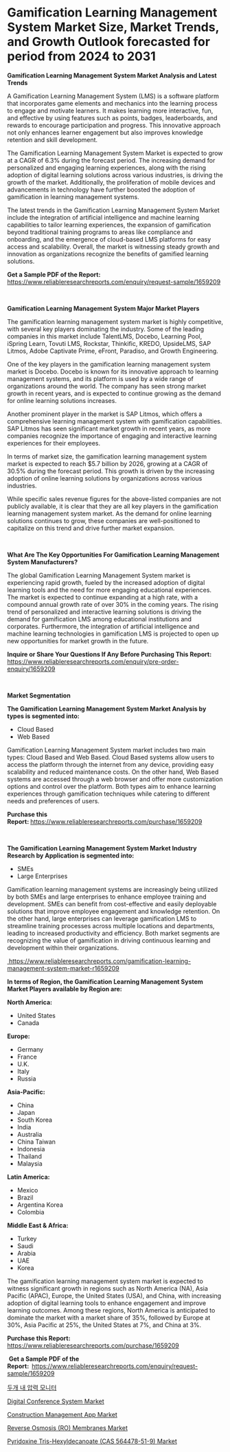 <p><h1>Gamification Learning Management System Market Size, Market Trends, and Growth Outlook forecasted for period from 2024 to 2031</h1></p><p><strong>Gamification Learning Management System Market Analysis and Latest Trends</strong></p>
<p><p>A Gamification Learning Management System (LMS) is a software platform that incorporates game elements and mechanics into the learning process to engage and motivate learners. It makes learning more interactive, fun, and effective by using features such as points, badges, leaderboards, and rewards to encourage participation and progress. This innovative approach not only enhances learner engagement but also improves knowledge retention and skill development.</p><p>The Gamification Learning Management System Market is expected to grow at a CAGR of 6.3% during the forecast period. The increasing demand for personalized and engaging learning experiences, along with the rising adoption of digital learning solutions across various industries, is driving the growth of the market. Additionally, the proliferation of mobile devices and advancements in technology have further boosted the adoption of gamification in learning management systems.</p><p>The latest trends in the Gamification Learning Management System Market include the integration of artificial intelligence and machine learning capabilities to tailor learning experiences, the expansion of gamification beyond traditional training programs to areas like compliance and onboarding, and the emergence of cloud-based LMS platforms for easy access and scalability. Overall, the market is witnessing steady growth and innovation as organizations recognize the benefits of gamified learning solutions.</p></p>
<p><strong>Get a Sample PDF of the Report:&nbsp;</strong> <a href="https://www.reliableresearchreports.com/enquiry/request-sample/1659209">https://www.reliableresearchreports.com/enquiry/request-sample/1659209</a></p>
<p>&nbsp;</p>
<p><strong>Gamification Learning Management System Major Market Players</strong></p>
<p><p>The gamification learning management system market is highly competitive, with several key players dominating the industry. Some of the leading companies in this market include TalentLMS, Docebo, Learning Pool, iSpring Learn, Tovuti LMS, Rockstar, Thinkific, KREDO, UpsideLMS, SAP Litmos, Adobe Captivate Prime, eFront, Paradiso, and Growth Engineering.</p><p>One of the key players in the gamification learning management system market is Docebo. Docebo is known for its innovative approach to learning management systems, and its platform is used by a wide range of organizations around the world. The company has seen strong market growth in recent years, and is expected to continue growing as the demand for online learning solutions increases.</p><p>Another prominent player in the market is SAP Litmos, which offers a comprehensive learning management system with gamification capabilities. SAP Litmos has seen significant market growth in recent years, as more companies recognize the importance of engaging and interactive learning experiences for their employees.</p><p>In terms of market size, the gamification learning management system market is expected to reach $5.7 billion by 2026, growing at a CAGR of 30.5% during the forecast period. This growth is driven by the increasing adoption of online learning solutions by organizations across various industries.</p><p>While specific sales revenue figures for the above-listed companies are not publicly available, it is clear that they are all key players in the gamification learning management system market. As the demand for online learning solutions continues to grow, these companies are well-positioned to capitalize on this trend and drive further market expansion.</p></p>
<p>&nbsp;</p>
<p><strong>What Are The Key Opportunities For Gamification Learning Management System Manufacturers?</strong></p>
<p><p>The global Gamification Learning Management System market is experiencing rapid growth, fueled by the increased adoption of digital learning tools and the need for more engaging educational experiences. The market is expected to continue expanding at a high rate, with a compound annual growth rate of over 30% in the coming years. The rising trend of personalized and interactive learning solutions is driving the demand for gamification LMS among educational institutions and corporates. Furthermore, the integration of artificial intelligence and machine learning technologies in gamification LMS is projected to open up new opportunities for market growth in the future.</p></p>
<p><strong>Inquire or Share Your Questions If Any Before Purchasing This Report:</strong> <a href="https://www.reliableresearchreports.com/enquiry/pre-order-enquiry/1659209">https://www.reliableresearchreports.com/enquiry/pre-order-enquiry/1659209</a></p>
<p>&nbsp;</p>
<p><strong>Market Segmentation</strong></p>
<p><strong>The Gamification Learning Management System Market Analysis by types is segmented into:</strong></p>
<p><ul><li>Cloud Based</li><li>Web Based</li></ul></p>
<p><p>Gamification Learning Management System market includes two main types: Cloud Based and Web Based. Cloud Based systems allow users to access the platform through the internet from any device, providing easy scalability and reduced maintenance costs. On the other hand, Web Based systems are accessed through a web browser and offer more customization options and control over the platform. Both types aim to enhance learning experiences through gamification techniques while catering to different needs and preferences of users.</p></p>
<p><strong>Purchase this Report:&nbsp;</strong><a href="https://www.reliableresearchreports.com/purchase/1659209">https://www.reliableresearchreports.com/purchase/1659209</a></p>
<p>&nbsp;</p>
<p><strong>The Gamification Learning Management System Market Industry Research by Application is segmented into:</strong></p>
<p><ul><li>SMEs</li><li>Large Enterprises</li></ul></p>
<p><p>Gamification learning management systems are increasingly being utilized by both SMEs and large enterprises to enhance employee training and development. SMEs can benefit from cost-effective and easily deployable solutions that improve employee engagement and knowledge retention. On the other hand, large enterprises can leverage gamification LMS to streamline training processes across multiple locations and departments, leading to increased productivity and efficiency. Both market segments are recognizing the value of gamification in driving continuous learning and development within their organizations.</p></p>
<p><a href="https://www.reliableresearchreports.com/gamification-learning-management-system-market-r1659209">&nbsp;https://www.reliableresearchreports.com/gamification-learning-management-system-market-r1659209</a></p>
<p><strong>In terms of Region, the Gamification Learning Management System Market Players available by Region are:</strong></p>
<p>
    <p> <strong> North America: </strong>
        <ul>
            <li>United States</li>
            <li>Canada</li>
        </ul>
        </p> 
    <p> <strong> Europe: </strong>
        <ul>
            <li>Germany</li>
            <li>France</li>
            <li>U.K.</li>
            <li>Italy</li>
            <li>Russia</li>
        </ul>
        </p> 
    <p> <strong> Asia-Pacific: </strong>
        <ul>
            <li>China</li>
            <li>Japan</li>
            <li>South Korea</li>
            <li>India</li>
            <li>Australia</li>
            <li>China Taiwan</li>
            <li>Indonesia</li>
            <li>Thailand</li>
            <li>Malaysia</li>
        </ul>
        </p> 
    <p> <strong> Latin America: </strong>
        <ul>
            <li>Mexico</li>
            <li>Brazil</li>
            <li>Argentina Korea</li>
            <li>Colombia</li>
        </ul>
        </p> 
    <p> <strong> Middle East & Africa: </strong>
        <ul>
            <li>Turkey</li>
            <li>Saudi</li>
            <li>Arabia</li>
            <li>UAE</li>
            <li>Korea</li>
        </ul>
    </p>
    </p>
<p><p>The gamification learning management system market is expected to witness significant growth in regions such as North America (NA), Asia Pacific (APAC), Europe, the United States (USA), and China, with increasing adoption of digital learning tools to enhance engagement and improve learning outcomes. Among these regions, North America is anticipated to dominate the market with a market share of 35%, followed by Europe at 30%, Asia Pacific at 25%, the United States at 7%, and China at 3%.</p></p>
<p><strong>Purchase this Report: </strong><a href="https://www.reliableresearchreports.com/purchase/1659209">https://www.reliableresearchreports.com/purchase/1659209</a></p>
<p>&nbsp;<strong>Get a Sample PDF of the Report:&nbsp;&nbsp;</strong><a href="https://www.reliableresearchreports.com/enquiry/request-sample/1659209">https://www.reliableresearchreports.com/enquiry/request-sample/1659209</a></p>
<p><strong></strong></p>
<p><p><a href="https://github.com/camron674/Market-Research-Report-List-1/blob/main/736234158655.md">두개 내 압력 모니터</a></p><p><a href="https://github.com/brenzgnarento/Market-Research-Report-List-2/blob/main/digital-conference-system-market.md">Digital Conference System Market</a></p><p><a href="https://github.com/jerrycopelandthomaswsqd8q/Market-Research-Report-List-2/blob/main/construction-management-app-market.md">Construction Management App Market</a></p><p><a href="https://issuu.com/reportprime-2/docs/reverse-osmosis-ro-membranes-market-size-2030.pptx">Reverse Osmosis (RO) Membranes Market</a></p><p><a href="https://issuu.com/reportprime-2/docs/pyridoxine-tris-hexyldecanoate-cas-564478-51-9-mar">Pyridoxine Tris-Hexyldecanoate (CAS 564478-51-9) Market</a></p></p>